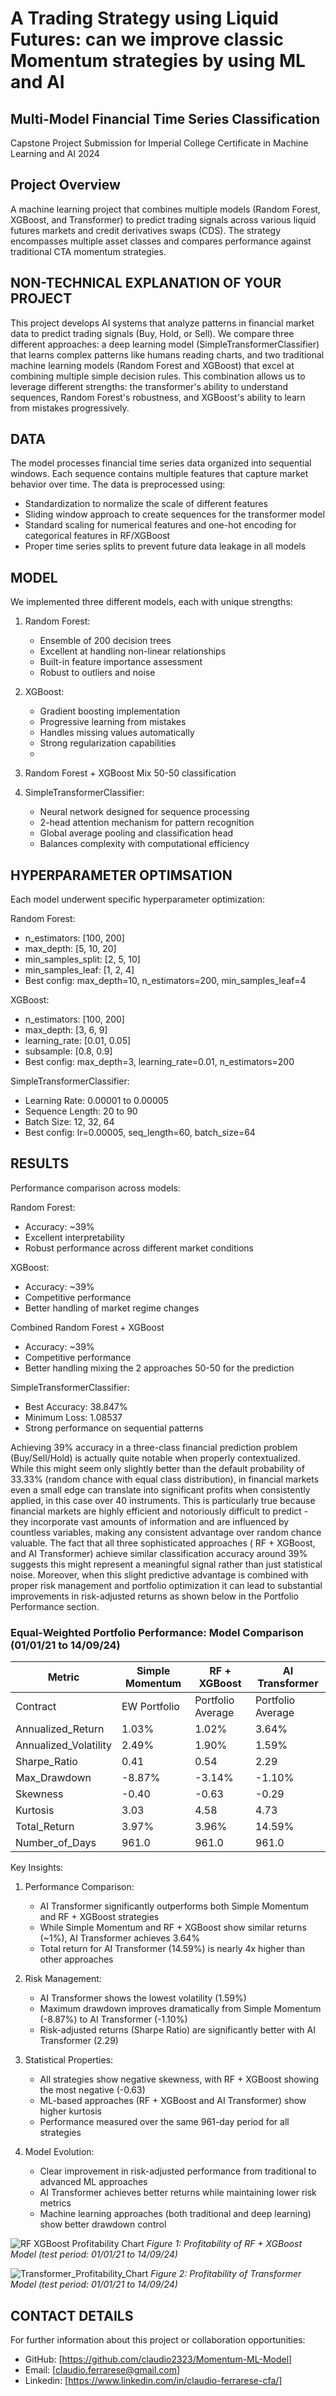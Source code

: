 # A Trading Strategy using Liquid Futures: can we improve classic Momentum strategies by using ML and AI
## Multi-Model Financial Time Series Classification
Capstone Project Submission for Imperial College Certificate in Machine Learning and AI 2024 

## Project Overview
A  machine learning project that combines multiple models (Random Forest, XGBoost, and Transformer) to predict trading signals across various liquid futures markets and credit derivatives swaps (CDS). The strategy encompasses multiple asset classes and compares performance against traditional CTA momentum strategies.


## NON-TECHNICAL EXPLANATION OF YOUR PROJECT
This project develops AI systems that analyze patterns in financial market data to predict trading signals (Buy, Hold, or Sell). We compare three different approaches: a deep learning model (SimpleTransformerClassifier) that learns complex patterns like humans reading charts, and two traditional machine learning models (Random Forest and XGBoost) that excel at combining multiple simple decision rules. This combination allows us to leverage different strengths: the transformer's ability to understand sequences, Random Forest's robustness, and XGBoost's ability to learn from mistakes progressively.

## DATA
The model processes financial time series data organized into sequential windows. Each sequence contains multiple features that capture market behavior over time. The data is preprocessed using:
- Standardization to normalize the scale of different features
- Sliding window approach to create sequences for the transformer model
- Standard scaling for numerical features and one-hot encoding for categorical features in RF/XGBoost
- Proper time series splits to prevent future data leakage in all models

## MODEL 
We implemented three different models, each with unique strengths:

1. Random Forest:
   - Ensemble of 200 decision trees
   - Excellent at handling non-linear relationships
   - Built-in feature importance assessment
   - Robust to outliers and noise

2. XGBoost:
   - Gradient boosting implementation
   - Progressive learning from mistakes
   - Handles missing values automatically
   - Strong regularization capabilities
   - 
3. Random Forest + XGBoost Mix 50-50 classification
 
4. SimpleTransformerClassifier:
   - Neural network designed for sequence processing
   - 2-head attention mechanism for pattern recognition
   - Global average pooling and classification head
   - Balances complexity with computational efficiency

## HYPERPARAMETER OPTIMSATION
Each model underwent specific hyperparameter optimization:

Random Forest:
- n_estimators: [100, 200]
- max_depth: [5, 10, 20]
- min_samples_split: [2, 5, 10]
- min_samples_leaf: [1, 2, 4]
- Best config: max_depth=10, n_estimators=200, min_samples_leaf=4

XGBoost:
- n_estimators: [100, 200]
- max_depth: [3, 6, 9]
- learning_rate: [0.01, 0.05]
- subsample: [0.8, 0.9]
- Best config: max_depth=3, learning_rate=0.01, n_estimators=200

SimpleTransformerClassifier:
- Learning Rate: 0.00001 to 0.00005
- Sequence Length: 20 to 90
- Batch Size: 12, 32, 64
- Best config: lr=0.00005, seq_length=60, batch_size=64

  
## RESULTS
Performance comparison across models:

Random Forest:
- Accuracy: ~39%
- Excellent interpretability
- Robust performance across different market conditions

XGBoost:
- Accuracy: ~39%
- Competitive performance
- Better handling of market regime changes

Combined  Random Forest + XGBoost
- Accuracy: ~39%
- Competitive performance
- Better handling mixing the 2 approaches 50-50 for the prediction

SimpleTransformerClassifier:
- Best Accuracy: 38.847%
- Minimum Loss: 1.08537
- Strong performance on sequential patterns
  
Achieving 39% accuracy in a three-class financial prediction problem (Buy/Sell/Hold) is actually quite notable when properly contextualized. While this might seem only slightly better than the default probability of 33.33% (random chance with equal class distribution), in financial markets even a small edge can translate into significant profits when consistently applied, in this case over 40 instruments. This is particularly true because financial markets are highly efficient and notoriously difficult to predict - they incorporate vast amounts of information and are influenced by countless variables, making any consistent advantage over random chance valuable. The fact that all three sophisticated approaches ( RF + XGBoost, and AI Transformer) achieve similar classification accuracy around 39% suggests this might represent a meaningful signal rather than just statistical noise. Moreover, when this slight predictive advantage is combined with proper risk management and portfolio optimization it can lead to substantial improvements in risk-adjusted returns as shown below in the Portfolio Performance section.


### Equal-Weighted Portfolio Performance: Model Comparison (01/01/21 to 14/09/24)

| Metric | Simple Momentum | RF + XGBoost | AI Transformer |
|--------|-----------------|--------------|----------------|
| Contract | EW Portfolio | Portfolio Average | Portfolio Average |
| Annualized_Return | 1.03% | 1.02% | 3.64% |
| Annualized_Volatility | 2.49% | 1.90% | 1.59% |
| Sharpe_Ratio | 0.41 | 0.54 | 2.29 |
| Max_Drawdown | -8.87% | -3.14% | -1.10% |
| Skewness | -0.40 | -0.63 | -0.29 |
| Kurtosis | 3.03 | 4.58 | 4.73 |
| Total_Return | 3.97% | 3.96% | 14.59% |
| Number_of_Days | 961.0 | 961.0 | 961.0 |

Key Insights:
1. Performance Comparison:
   - AI Transformer significantly outperforms both Simple Momentum and RF + XGBoost strategies
   - While Simple Momentum and RF + XGBoost show similar returns (~1%), AI Transformer achieves 3.64%
   - Total return for AI Transformer (14.59%) is nearly 4x higher than other approaches

2. Risk Management:
   - AI Transformer shows the lowest volatility (1.59%)
   - Maximum drawdown improves dramatically from Simple Momentum (-8.87%) to AI Transformer (-1.10%)
   - Risk-adjusted returns (Sharpe Ratio) are significantly better with AI Transformer (2.29)

3. Statistical Properties:
   - All strategies show negative skewness, with RF + XGBoost showing the most negative (-0.63)
   - ML-based approaches (RF + XGBoost and AI Transformer) show higher kurtosis
   - Performance measured over the same 961-day period for all strategies

4. Model Evolution:
   - Clear improvement in risk-adjusted performance from traditional to advanced ML approaches
   - AI Transformer achieves better returns while maintaining lower risk metrics
   - Machine learning approaches (both traditional and deep learning) show better drawdown control


![RF XGBoost Profitability Chart](RF_XGBoost_Profitability_Chart.png)
*Figure 1: Profitability of RF + XGBoost Model (test period: 01/01/21 to 14/09/24)*

![Transformer_Profitability_Chart](Transformer_Profitability_Chart.png)
*Figure 2: Profitability of Transformer Model (test period: 01/01/21 to 14/09/24)*



## CONTACT DETAILS
For further information about this project or collaboration opportunities:
- GitHub: [https://github.com/claudio2323/Momentum-ML-Model]
- Email: [claudio.ferrarese@gmail.com]
- Linkedin: [https://www.linkedin.com/in/claudio-ferrarese-cfa/]


